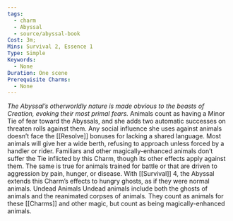 ```yaml
---
tags:
  - charm
  - Abyssal
  - source/abyssal-book
Cost: 3m; 
Mins: Survival 2, Essence 1
Type: Simple
Keywords:
  - None
Duration: One scene
Prerequisite Charms:
  - None
---
```

*The Abyssal’s otherworldly nature is made obvious to the beasts of Creation, evoking their most primal fears.*
Animals count as having a Minor Tie of fear toward the Abyssals, and she adds two automatic successes on threaten rolls against them. Any social influence she uses against animals doesn’t face the [[Resolve]] bonuses for lacking a shared language. Most animals will give her a wide berth, refusing to approach unless forced by a handler or rider.
Familiars and other magically-enhanced animals don’t suffer the Tie inflicted by this Charm, though its other effects apply against them. The same is true for animals trained for battle or that are driven to aggression by pain, hunger, or disease.
With [[Survival]] 4, the Abyssal extends this Charm’s effects to hungry ghosts, as if they were normal animals.
Undead Animals Undead animals include both the ghosts of animals and the reanimated corpses of animals. They count as animals for these [[Charms]] and other magic, but count as being magically-enhanced animals.